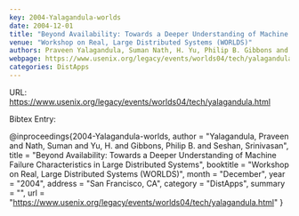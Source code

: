 ```yaml
---
key: 2004-Yalagandula-worlds
date: 2004-12-01
title: "Beyond Availability: Towards a Deeper Understanding of Machine Failure Characteristics in Large Distributed Systems"
venue: "Workshop on Real, Large Distributed Systems (WORLDS)"
authors: Praveen Yalagandula, Suman Nath, H. Yu, Philip B. Gibbons and Srinivasan Seshan
webpage: https://www.usenix.org/legacy/events/worlds04/tech/yalagandula.html
categories: DistApps
---
```


URL: https://www.usenix.org/legacy/events/worlds04/tech/yalagandula.html

Bibtex Entry:

@inproceedings{2004-Yalagandula-worlds,
    author = "Yalagandula, Praveen and Nath, Suman and Yu, H. and Gibbons, Philip B. and Seshan, Srinivasan",
    title = "Beyond Availability: Towards a Deeper Understanding of Machine Failure Characteristics in Large Distributed Systems",
    booktitle = "Workshop on Real, Large Distributed Systems (WORLDS)",
    month = "December",
    year = "2004",
    address = "San Francisco, CA",
    category = "DistApps",
    summary = "",
    url = "https://www.usenix.org/legacy/events/worlds04/tech/yalagandula.html"
}

